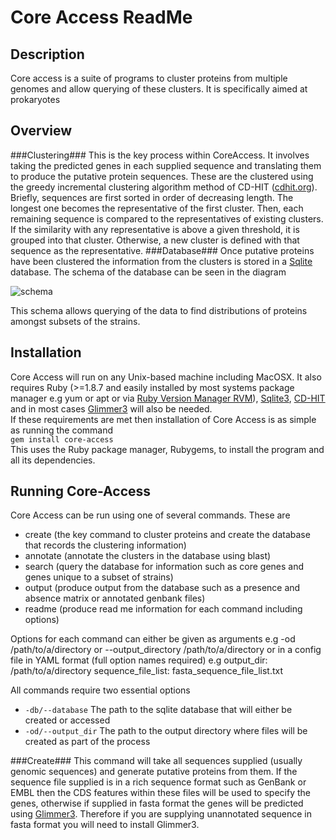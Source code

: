 Core Access ReadMe
==================

Description
-----------
Core access is a suite of programs to cluster proteins from multiple genomes and allow querying of these clusters. It is specifically aimed at prokaryotes

Overview
--------
###Clustering###
This is the key process within CoreAccess. It involves taking the predicted genes in each supplied sequence and translating them to produce the putative protein sequences. These are the clustered using the greedy incremental clustering algorithm method of CD-HIT ([cdhit.org](http://cd-hit.org)). Briefly, sequences are first sorted in order of decreasing length. The longest one becomes the representative of the first cluster. Then, each remaining sequence is compared to the representatives of existing clusters. If the similarity with any representative is above a given threshold, it is grouped into that cluster. Otherwise, a new cluster is defined with that sequence as the representative.
###Database###
Once putative proteins have been clustered the information from the clusters is stored in a [Sqlite](http://www.sqlite.org) database. The schema of the database can be seen in the diagram

 ![schema](core-access/raw/master/Schema.png)

This schema allows querying of the data to find distributions of proteins amongst subsets of the strains.

Installation
------------
Core Access will run on any Unix-based machine including MacOSX. It also requires Ruby (>=1.8.7 and easily installed by most systems package manager e.g yum or apt or via [Ruby Version Manager RVM](https://rvm.io)), [Sqlite3](http://www.sqlite.org/), [CD-HIT](http://weizhong-lab.ucsd.edu/cd-hit) and in most cases [Glimmer3](http://www.cbcb.umd.edu/software/glimmer) will also be needed.  
If these requirements are met then installation of Core Access is as simple as running the command  
 `gem install core-access`  
This uses the Ruby package manager, Rubygems, to install the program and all its dependencies.

Running Core-Access
-------------------
Core Access can be run using one of several commands. These are

*  create (the key command to cluster proteins and create the database that records the clustering information)
*  annotate (annotate the clusters in the database using blast)
*  search (query the database for information such as core genes and genes unique to a subset of strains)
*  output (produce output from the database such as a presence and absence matrix or annotated genbank files)
*  readme (produce read me information for each command including options)

Options for each command can either be given as arguments e.g -od /path/to/a/directory or --output_directory /path/to/a/directory or in a config file in YAML format (full option names required) e.g
    output_dir: /path/to/a/directory
    sequence_file_list: fasta_sequence_file_list.txt

All commands require two essential options

*  `-db/--database` The path to the sqlite database that will either be created or accessed
*  `-od/--output_dir` The path to the output directory where files will be created as part of the process

###Create###
This command will take all sequences supplied (usually genomic sequences) and generate putative proteins from them. If the sequence file supplied is in a rich sequence format such as GenBank or EMBL then the CDS features within these files will be used to specify the genes, otherwise if supplied in fasta format the genes will be predicted using [Glimmer3](http://www.cbcb.umd.edu/software/glimmer). Therefore if you are supplying unannotated sequence in fasta format you will need to install Glimmer3.

